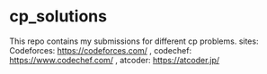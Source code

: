 # cp_solutions
This repo contains my submissions for different cp problems.
sites: Codeforces: https://codeforces.com/ , codechef: https://www.codechef.com/ , atcoder: https://atcoder.jp/
